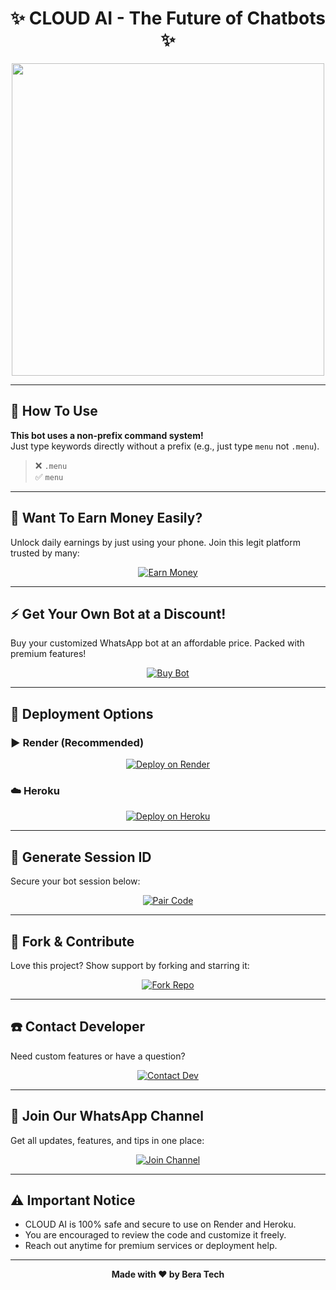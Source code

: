<h1 align="center">✨ CLOUD AI - The Future of Chatbots ✨</h1>

<p align="center">
  <img src="https://files.catbox.moe/7jt69h.jpg" width="500"/>
</p>

---

## 📌 How To Use

**This bot uses a non-prefix command system!**  
Just type keywords directly without a prefix (e.g., just type `menu` not `.menu`).

> ❌ `.menu`  
> ✅ `menu`

---

## 💸 Want To Earn Money Easily?

Unlock daily earnings by just using your phone. Join this legit platform trusted by many:

<p align="center">
  <a href="https://sofabets.com?ref=67f140187b99daac288b1d14" target="_blank">
    <img alt="Earn Money" src="https://img.shields.io/badge/MAKE MONEY-CLICK TO START-FF8C00?style=for-the-badge&logo=bitcoin&logoColor=white&labelColor=black"/>
  </a>
</p>

---

## ⚡ Get Your Own Bot at a Discount!

Buy your customized WhatsApp bot at an affordable price. Packed with premium features!

<p align="center">
  <a href="https://developer-bera.vercel.app" target="_blank">
    <img alt="Buy Bot" src="https://img.shields.io/badge/GET YOUR BOT-⚡ CLICK HERE ⚡-FFD700?style=for-the-badge&logo=whatsapp&logoColor=white&labelColor=black"/>
  </a>
</p>

---

## 🚀 Deployment Options

### ▶️ Render (Recommended)
<p align="center">
  <a href="https://render.com/deploy?repo=https://github.com/PRO-DEVELOPER-1/CORE-AI" target="_blank">
    <img alt="Deploy on Render" src="https://img.shields.io/badge/RENDER-🚀 CLICK TO DEPLOY-8B5CF6?style=for-the-badge&logo=render&logoColor=white&labelColor=black"/>
  </a>
</p>

### ☁️ Heroku
<p align="center">
  <a href="https://tile-beta.vercel.app/" target="_blank">
    <img alt="Deploy on Heroku" src="https://img.shields.io/badge/HEROKU-ONE CLICK DEPLOY-7952B3?style=for-the-badge&logo=heroku&logoColor=white&labelColor=black"/>
  </a>
</p>

---

## 🔐 Generate Session ID

Secure your bot session below:

<p align="center">
  <a href="https://cloud-tech-pair-ofz7.onrender.com" target="_blank">
    <img alt="Pair Code" src="https://img.shields.io/badge/SESSION ID-⚙️ GENERATE NOW-FFB300?style=for-the-badge&logo=whatsapp&logoColor=white&labelColor=black"/>
  </a>
</p>

---

## 🔁 Fork & Contribute

Love this project? Show support by forking and starring it:

<p align="center">
  <a href="https://github.com/DEVELOPER-BERA/CLOUD-AI/fork" target="_blank">
    <img alt="Fork Repo" src="https://img.shields.io/badge/FORK PROJECT-🔥 JOIN DEV FORCE 🔥-007ACC?style=for-the-badge&logo=github&logoColor=white&labelColor=black"/>
  </a>
</p>

---

## ☎️ Contact Developer

Need custom features or have a question?

<p align="center">
  <a href="http://wa.me/254743982206" target="_blank">
    <img alt="Contact Dev" src="https://img.shields.io/badge/MESSAGE DEVELOPER-📩 CHAT ON WHATSAPP-25D366?style=for-the-badge&logo=whatsapp&logoColor=white&labelColor=black"/>
  </a>
</p>

---

## 📢 Join Our WhatsApp Channel

Get all updates, features, and tips in one place:

<p align="center">
  <a href="https://whatsapp.com/channel/0029VajJoCoLI8YePbpsnE3q" target="_blank">
    <img alt="Join Channel" src="https://img.shields.io/badge/WHATSAPP CHANNEL-🔔 JOIN NOW-128C7E?style=for-the-badge&logo=whatsapp&logoColor=white&labelColor=black"/>
  </a>
</p>

---

## ⚠️ Important Notice

- CLOUD AI is 100% safe and secure to use on Render and Heroku.
- You are encouraged to review the code and customize it freely.
- Reach out anytime for premium services or deployment help.

---

<p align="center">
  <strong>Made with ❤️ by Bera Tech</strong>
</p>
